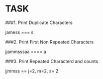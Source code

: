 # TASK

###1. Print Duplicate Characters

<p> jamess === s </p>


###2. Print First Non Repeated Characters

<p>jjammsssaa ==== a</p>

###3. Print Repeated Characterd and counts

<p>
		jjmmss == j=2, m=2, s= 2
</p>
